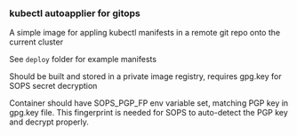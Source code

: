 ### kubectl autoapplier for gitops

A simple image for appling kubectl manifests in a remote git repo onto the current cluster

See `deploy` folder for example manifests

Should be built and stored in a private image registry, requires gpg.key for SOPS secret decryption

Container should have SOPS_PGP_FP env variable set, matching PGP key in gpg.key file.
This fingerprint is needed for SOPS to auto-detect the PGP key and decrypt properly.
